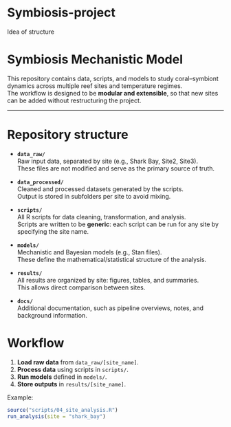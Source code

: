 # Symbiosis-project
Idea of structure
# Symbiosis Mechanistic Model

This repository contains data, scripts, and models to study coral–symbiont dynamics across multiple reef sites and temperature regimes.  
The workflow is designed to be **modular and extensible**, so that new sites can be added without restructuring the project.

---

#        Repository structure

- **`data_raw/`**  
  Raw input data, separated by site (e.g., Shark Bay, Site2, Site3).  
  These files are not modified and serve as the primary source of truth.

- **`data_processed/`**  
  Cleaned and processed datasets generated by the scripts.  
  Output is stored in subfolders per site to avoid mixing.

- **`scripts/`**  
  All R scripts for data cleaning, transformation, and analysis.  
  Scripts are written to be **generic**: each script can be run for any site by specifying the site name.

- **`models/`**  
  Mechanistic and Bayesian models (e.g., Stan files).  
  These define the mathematical/statistical structure of the analysis.

- **`results/`**  
  All results are organized by site: figures, tables, and summaries.  
  This allows direct comparison between sites.

- **`docs/`**  
  Additional documentation, such as pipeline overviews, notes, and background information.

#        Workflow

1. **Load raw data** from `data_raw/[site_name]`.  
2. **Process data** using scripts in `scripts/`.  
3. **Run models** defined in `models/`.  
4. **Store outputs** in `results/[site_name]`.  

Example:
```r
source("scripts/04_site_analysis.R")
run_analysis(site = "shark_bay")
